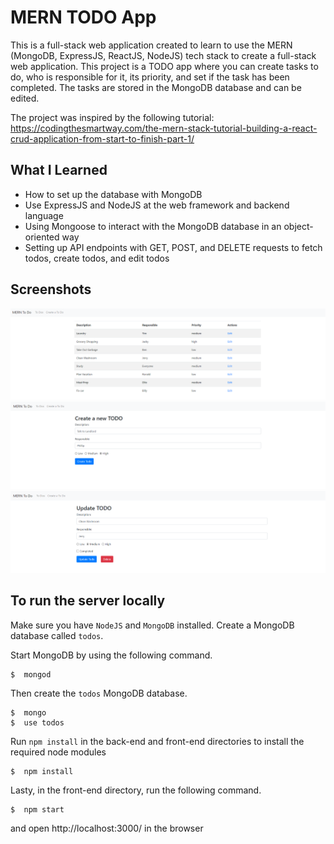 # MERN TODO App

This is a full-stack web application created to learn to use the MERN (MongoDB, ExpressJS, ReactJS, NodeJS) tech stack to create a full-stack web application. This project is a TODO app where you can create tasks to do, who is responsible for it, its priority, and set if the task has been completed. The tasks are stored in the MongoDB database and can be edited.

The project was inspired by the following tutorial: https://codingthesmartway.com/the-mern-stack-tutorial-building-a-react-crud-application-from-start-to-finish-part-1/

## What I Learned
- How to set up the database with MongoDB
- Use ExpressJS and NodeJS at the web framework and backend language
- Using Mongoose to interact with the MongoDB database in an object-oriented way
- Setting up API endpoints with GET, POST, and DELETE requests to fetch todos, create todos, and edit todos

## Screenshots
![TODO Home Page](https://github.com/EltonK888/MERN_Stack_TODO/blob/master/screenshots/TODO_home_page.PNG)
![Create TODO](https://github.com/EltonK888/MERN_Stack_TODO/blob/master/screenshots/Create_TODO.PNG)
![Edit TODO](https://github.com/EltonK888/MERN_Stack_TODO/blob/master/screenshots/Edit_TODO.PNG)

## To run the server locally

Make sure you have `NodeJS` and `MongoDB` installed. Create a MongoDB database called `todos`.

Start MongoDB by using the following command.
```
$  mongod
```

Then create the `todos` MongoDB database.
```
$  mongo
$  use todos
```


Run `npm install` in the back-end and front-end directories to install the required node modules
```
$  npm install
```

Lasty, in the front-end directory, run the following command.
```
$  npm start
```
and open http://localhost:3000/ in the browser
